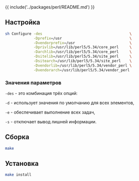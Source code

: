 {{ include('../packages/perl/README.md') }}

## Настройка

<!-- TODO: Заменять вручную, т.к. в таком выводе нельзя использовать функционал vuejs -->

```bash
sh Configure -des                                        \
             -Dprefix=/usr                               \
             -Dvendorprefix=/usr                         \
             -Dprivlib=/usr/lib/perl5/5.34/core_perl     \
             -Darchlib=/usr/lib/perl5/5.34/core_perl     \
             -Dsitelib=/usr/lib/perl5/5.34/site_perl     \
             -Dsitearch=/usr/lib/perl5/5.34/site_perl    \
             -Dvendorlib=/usr/lib/perl5/5.34/vendor_perl \
             -Dvendorarch=/usr/lib/perl5/5.34/vendor_perl
```

### Значения параметров

`-des` - это комбинация трёх опций:

`-d` - использует значения по умолчанию для всех элементов,

`-e` - обеспечивает выполнение всех задач,

`-s` - отключает вывод лишней информации.

## Сборка

```bash
make
```

## Установка

```bash
make install
```
